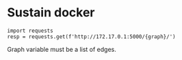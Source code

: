 # Sustain docker



````
import requests
resp = requests.get(f'http://172.17.0.1:5000/{graph}/')
````
Graph variable must be a list of edges. 